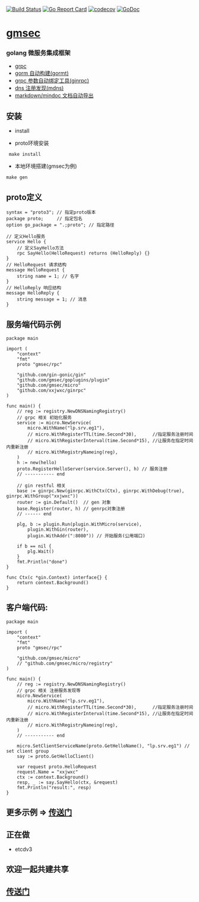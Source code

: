 [![Build Status](https://travis-ci.org/xxjwxc/gmsec.svg?branch=master)](https://travis-ci.org/xxjwxc/gmsec)
[![Go Report Card](https://goreportcard.com/badge/github.com/xxjwxc/gmsec)](https://goreportcard.com/report/github.com/xxjwxc/gmsec)
[![codecov](https://codecov.io/gh/xxjwxc/gmsec/branch/master/graph/badge.svg)](https://codecov.io/gh/xxjwxc/gmsec)
[![GoDoc](https://godoc.org/github.com/xxjwxc/gmsec?status.svg)](https://godoc.org/github.com/xxjwxc/gmsec)


# [gmsec](https://github.com/gmsec/gmsec)


### golang 微服务集成框架 

- [grpc](https://github.com/grpc/grpc-go)
- [gorm 自动构建(gormt)](https://github.com/xxjwxc/gormt)
- [grpc 参数自动绑定工具(ginrpc)](https://github.com/xxjwxc/ginrpc)
- [dns 注册发现(mdns)](https://github.com/asim/mdns)
- [markdown/mindoc 文档自动导出](https://github.com/grpc)


## 安装

- install

- proto环境安装

```
 make install 
```

- 本地环境搭建(gmsec为例)

```
make gen
```

## proto定义

```
syntax = "proto3"; // 指定proto版本
package proto;     // 指定包名
option go_package = ".;proto"; // 指定路径

// 定义Hello服务
service Hello {
    // 定义SayHello方法
    rpc SayHello(HelloRequest) returns (HelloReply) {}
}
// HelloRequest 请求结构
message HelloRequest {
    string name = 1; // 名字
}
// HelloReply 响应结构
message HelloReply {
    string message = 1; // 消息
}
```

## 服务端代码示例

```
package main

import (
	"context"
	"fmt"
	proto "gmsec/rpc"

	"github.com/gin-gonic/gin"
	"github.com/gmsec/goplugins/plugin"
	"github.com/gmsec/micro"
	"github.com/xxjwxc/ginrpc"
)

func main() {
	// reg := registry.NewDNSNamingRegistry()
	// grpc 相关 初始化服务
	service := micro.NewService(
		micro.WithName("lp.srv.eg1"),
		// micro.WithRegisterTTL(time.Second*30),      //指定服务注册时间
		// micro.WithRegisterInterval(time.Second*15), //让服务在指定时间内重新注册
		// micro.WithRegistryNameing(reg),
	)
	h := new(hello)
	proto.RegisterHelloServer(service.Server(), h) // 服务注册
	// ----------- end

	// gin restful 相关
	base := ginrpc.New(ginrpc.WithCtx(Ctx), ginrpc.WithDebug(true), ginrpc.WithGroup("xxjwxc"))
	router := gin.Default()  // gen 对象
	base.Register(router, h) // genrpc对象注册
	// ------ end

	plg, b := plugin.Run(plugin.WithMicro(service),
		plugin.WithGin(router),
		plugin.WithAddr(":8080")) // 开始服务(公用端口)

	if b == nil {
		plg.Wait()
	}
	fmt.Println("done")
}

func Ctx(c *gin.Context) interface{} {
	return context.Background()
}
```

## 客户端代码:

```
package main

import (
	"context"
	"fmt"
	proto "gmsec/rpc"

	"github.com/gmsec/micro"
	// "github.com/gmsec/micro/registry"
)

func main() {
	// reg := registry.NewDNSNamingRegistry()
	// grpc 相关 注册服务发现等
	micro.NewService(
		micro.WithName("lp.srv.eg1"),
		// micro.WithRegisterTTL(time.Second*30),      //指定服务注册时间
		// micro.WithRegisterInterval(time.Second*15), //让服务在指定时间内重新注册
		// micro.WithRegistryNameing(reg),
	)
	// ----------- end

	micro.SetClientServiceName(proto.GetHelloName(), "lp.srv.eg1") // set client group
	say := proto.GetHelloClient()

	var request proto.HelloRequest
	request.Name = "xxjwxc"
	ctx := context.Background()
	resp, _ := say.SayHello(ctx, &request)
	fmt.Println("result:", resp)
}
```

## 更多示例 => [传送门](https://github.com/gmsec/gmsec/tree/master/gmsec)

## 正在做
- etcdv3


## 欢迎一起共建共享

## [传送门](https://github.com/gmsec)